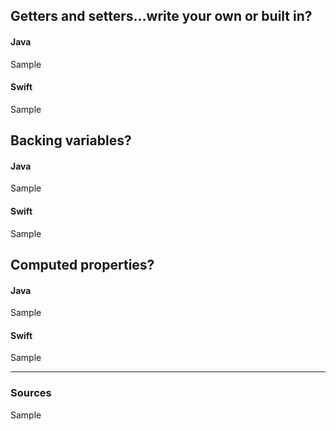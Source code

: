## Getters and setters...write your own or built in?
#### Java
Sample
#### Swift
Sample

## Backing variables?
#### Java
Sample
#### Swift
Sample

## Computed properties?
#### Java
Sample
#### Swift
Sample

----

### Sources
Sample
